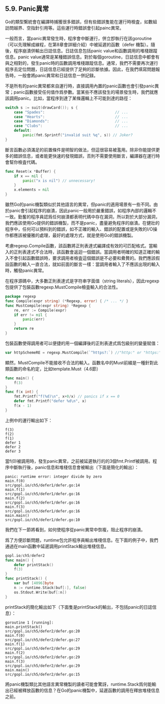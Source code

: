 ## 5.9. Panic異常

Go的類型繫統會在編譯時捕獲很多錯誤，但有些錯誤隻能在運行時檢査，如數組訪問越界、空指針引用等。這些運行時錯誤會引起painc異常。

一般而言，當panic異常發生時，程序會中斷運行，併立卽執行在該goroutine（可以先理解成線程，在第8章會詳細介紹）中被延遲的函數（defer 機製）。隨後，程序崩潰併輸出日誌信息。日誌信息包括panic value和函數調用的堆棧跟蹤信息。panic value通常是某種錯誤信息。對於每個goroutine，日誌信息中都會有與之相對的，發生panic時的函數調用堆棧跟蹤信息。通常，我們不需要再次運行程序去定位問題，日誌信息已經提供了足夠的診斷依據。因此，在我們填寫問題報告時，一般會將panic異常和日誌信息一併記録。

不是所有的panic異常都來自運行時，直接調用內置的panic函數也會引發panic異常；panic函數接受任何值作爲參數。當某些不應該發生的場景發生時，我們就應該調用panic。比如，當程序到達了某條邏輯上不可能到達的路徑：

```Go
switch s := suit(drawCard()); s {
	case "Spades":                                // ...
	case "Hearts":                                // ...
	case "Diamonds":                              // ...
	case "Clubs":                                 // ...
	default:
		panic(fmt.Sprintf("invalid suit %q", s)) // Joker?
}
```

斷言函數必須滿足的前置條件是明智的做法，但這很容易被濫用。除非你能提供更多的錯誤信息，或者能更快速的發現錯誤，否則不需要使用斷言，編譯器在運行時會幫你檢査代碼。

```Go
func Reset(x *Buffer) {
	if x == nil {
		panic("x is nil") // unnecessary!
	}
	x.elements = nil
}
```

雖然Go的panic機製類似於其他語言的異常，但panic的適用場景有一些不同。由於panic會引起程序的崩潰，因此panic一般用於嚴重錯誤，如程序內部的邏輯不一致。勤奮的程序員認爲任何崩潰都表明代碼中存在漏洞，所以對於大部分漏洞，我們應該使用Go提供的錯誤機製，而不是panic，盡量避免程序的崩潰。在健壯的程序中，任何可以預料到的錯誤，如不正確的輸入、錯誤的配置或是失敗的I/O操作都應該被優雅的處理，最好的處理方式，就是使用Go的錯誤機製。

考慮regexp.Compile函數，該函數將正則表達式編譯成有效的可匹配格式。當輸入的正則表達式不合法時，該函數會返迴一個錯誤。當調用者明確的知道正確的輸入不會引起函數錯誤時，要求調用者檢査這個錯誤是不必要和纍贅的。我們應該假設函數的輸入一直合法，就如前面的斷言一樣：當調用者輸入了不應該出現的輸入時，觸發panic異常。

在程序源碼中，大多數正則表達式是字符串字面值（string literals），因此regexp包提供了包裝函數regexp.MustCompile檢査輸入的合法性。

```Go
package regexp
func Compile(expr string) (*Regexp, error) { /* ... */ }
func MustCompile(expr string) *Regexp {
	re, err := Compile(expr)
	if err != nil {
		panic(err)
	}
	return re
}
```

包裝函數使得調用者可以便捷的用一個編譯後的正則表達式爲包級别的變量賦值：

```Go
var httpSchemeRE = regexp.MustCompile(`^https?:`) //"http:" or "https:"
```

顯然，MustCompile不能接收不合法的輸入。函數名中的Must前綴是一種針對此類函數的命名約定，比如template.Must（4.6節）

```Go
func main() {
	f(3)
}
func f(x int) {
	fmt.Printf("f(%d)\n", x+0/x) // panics if x == 0
	defer fmt.Printf("defer %d\n", x)
	f(x - 1)
}
```

上例中的運行輸出如下：

```
f(3)
f(2)
f(1)
defer 1
defer 2
defer 3
```

當f(0)被調用時，發生panic異常，之前被延遲執行的的3個fmt.Printf被調用。程序中斷執行後，panic信息和堆棧信息會被輸出（下面是簡化的輸出）：

```
panic: runtime error: integer divide by zero
main.f(0)
src/gopl.io/ch5/defer1/defer.go:14
main.f(1)
src/gopl.io/ch5/defer1/defer.go:16
main.f(2)
src/gopl.io/ch5/defer1/defer.go:16
main.f(3)
src/gopl.io/ch5/defer1/defer.go:16
main.main()
src/gopl.io/ch5/defer1/defer.go:10
```

我們在下一節將看到，如何使程序從panic異常中恢複，阻止程序的崩潰。

爲了方便診斷問題，runtime包允許程序員輸出堆棧信息。在下面的例子中，我們通過在main函數中延遲調用printStack輸出堆棧信息。

```Go
gopl.io/ch5/defer2
func main() {
	defer printStack()
	f(3)
}
func printStack() {
	var buf [4096]byte
	n := runtime.Stack(buf[:], false)
	os.Stdout.Write(buf[:n])
}
```

printStack的簡化輸出如下（下面隻是printStack的輸出，不包括panic的日誌信息）：

```
goroutine 1 [running]:
main.printStack()
src/gopl.io/ch5/defer2/defer.go:20
main.f(0)
src/gopl.io/ch5/defer2/defer.go:27
main.f(1)
src/gopl.io/ch5/defer2/defer.go:29
main.f(2)
src/gopl.io/ch5/defer2/defer.go:29
main.f(3)
src/gopl.io/ch5/defer2/defer.go:29
main.main()
src/gopl.io/ch5/defer2/defer.go:15
```

將panic機製類比其他語言異常機製的讀者可能會驚訝，runtime.Stack爲何能輸出已經被釋放函數的信息？在Go的panic機製中，延遲函數的調用在釋放堆棧信息之前。
